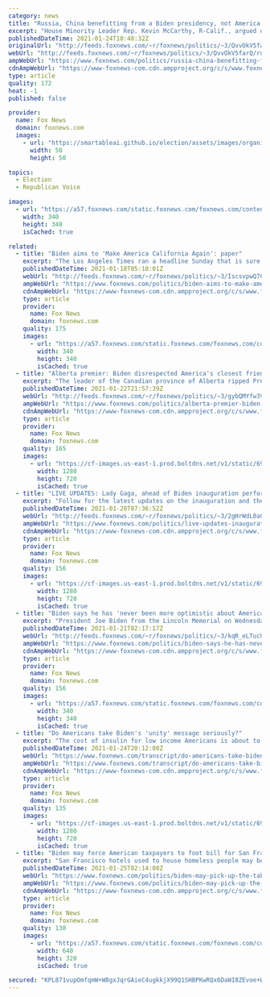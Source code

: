 ```yaml
---
category: news
title: "Russia, China benefitting from a Biden presidency, not America: Rep. McCarthy"
excerpt: "House Minority Leader Rep. Kevin McCarthy, R-Calif., argued on Saturday that \"our adversaries,\" not the American people, are benefitting from President Biden's actions during his first week in office."
publishedDateTime: 2021-01-24T18:48:32Z
originalUrl: "http://feeds.foxnews.com/~r/foxnews/politics/~3/QvvOkV5farQ/russia-china-benefitting-from-a-biden-presidency-not-america-rep-mccarthy"
webUrl: "http://feeds.foxnews.com/~r/foxnews/politics/~3/QvvOkV5farQ/russia-china-benefitting-from-a-biden-presidency-not-america-rep-mccarthy"
ampWebUrl: "https://www.foxnews.com/politics/russia-china-benefitting-from-a-biden-presidency-not-america-rep-mccarthy.amp"
cdnAmpWebUrl: "https://www-foxnews-com.cdn.ampproject.org/c/s/www.foxnews.com/politics/russia-china-benefitting-from-a-biden-presidency-not-america-rep-mccarthy.amp"
type: article
quality: 172
heat: -1
published: false

provider:
  name: Fox News
  domain: foxnews.com
  images:
    - url: "https://smartableai.github.io/election/assets/images/organizations/foxnews.com-50x50.jpg"
      width: 50
      height: 50

topics:
  - Election
  - Republican Voice

images:
  - url: "https://a57.foxnews.com/static.foxnews.com/foxnews.com/content/uploads/2020/10/340/340/Talia-Kaplan.jpg?ve=1&tl=1"
    width: 340
    height: 340
    isCached: true

related:
  - title: "Biden aims to 'Make America California Again': paper"
    excerpt: "The Los Angeles Times ran a headline Sunday that is sure to grab the attention of Trump supporters everywhere: “Make America California Again? That’s Biden’s plan.”"
    publishedDateTime: 2021-01-18T05:18:01Z
    webUrl: "http://feeds.foxnews.com/~r/foxnews/politics/~3/IscsvpwQ7CU/biden-aims-to-make-america-california-again-paper"
    ampWebUrl: "https://www.foxnews.com/politics/biden-aims-to-make-america-california-again-paper.amp"
    cdnAmpWebUrl: "https://www-foxnews-com.cdn.ampproject.org/c/s/www.foxnews.com/politics/biden-aims-to-make-america-california-again-paper.amp"
    type: article
    provider:
      name: Fox News
      domain: foxnews.com
    quality: 175
    images:
      - url: "https://a57.foxnews.com/static.foxnews.com/foxnews.com/content/uploads/2018/09/340/340/demarche.jpg?ve=1&tl=1"
        width: 340
        height: 340
        isCached: true
  - title: "Alberta premier: Biden disrespected America's closest friend by canceling Keystone Pipeline"
    excerpt: "The leader of the Canadian province of Alberta ripped President Biden Friday over his decision to cancel the Keystone XL pipeline almost immediately after taking office earlier this week."
    publishedDateTime: 2021-01-22T21:57:39Z
    webUrl: "http://feeds.foxnews.com/~r/foxnews/politics/~3/gybQMYfw3Vg/alberta-premier-biden-disrespected-americas-closest-friend-by-canceling-keystone-pipeline"
    ampWebUrl: "https://www.foxnews.com/politics/alberta-premier-biden-disrespected-americas-closest-friend-by-canceling-keystone-pipeline.amp"
    cdnAmpWebUrl: "https://www-foxnews-com.cdn.ampproject.org/c/s/www.foxnews.com/politics/alberta-premier-biden-disrespected-americas-closest-friend-by-canceling-keystone-pipeline.amp"
    type: article
    provider:
      name: Fox News
      domain: foxnews.com
    quality: 165
    images:
      - url: "https://cf-images.us-east-1.prod.boltdns.net/v1/static/694940094001/9c1e1d82-d707-41c9-8f8d-27992f839308/2e75011d-7fe9-4702-bd30-f3f9dbb90991/1280x720/match/image.jpg"
        width: 1280
        height: 720
        isCached: true
  - title: "LIVE UPDATES: Lady Gaga, ahead of Biden inauguration performance, hopes for 'day of peace for all Americans'"
    excerpt: "Follow for the latest updates on the inauguration and the fallout from the Capitol riots. "
    publishedDateTime: 2021-01-20T07:36:52Z
    webUrl: "http://feeds.foxnews.com/~r/foxnews/politics/~3/2gHrWdL0aCE/live-updates-inauguration-1-20-21"
    ampWebUrl: "https://www.foxnews.com/politics/live-updates-inauguration-1-20-21.amp"
    cdnAmpWebUrl: "https://www-foxnews-com.cdn.ampproject.org/c/s/www.foxnews.com/politics/live-updates-inauguration-1-20-21.amp"
    type: article
    provider:
      name: Fox News
      domain: foxnews.com
    quality: 156
    images:
      - url: "https://cf-images.us-east-1.prod.boltdns.net/v1/static/694940094001/37b0634a-5587-4455-bec6-b9e1e8eb110e/7f953ac1-8805-4560-9416-b0db44ddc653/1280x720/match/image.jpg"
        width: 1280
        height: 720
        isCached: true
  - title: "Biden says he has 'never been more optimistic about America,' calls for unity in remarks at Lincoln Memorial"
    excerpt: "President Joe Biden from the Lincoln Memorial on Wednesday night said he has “never been more optimistic about America” than now, while again calling for unity and saying “democracy has prevailed.”"
    publishedDateTime: 2021-01-21T02:17:17Z
    webUrl: "http://feeds.foxnews.com/~r/foxnews/politics/~3/kqR_eLTucUw/biden-says-he-has-never-been-more-optimistic-about-america-calls-for-unity-in-remarks-at-lincoln-memorial"
    ampWebUrl: "https://www.foxnews.com/politics/biden-says-he-has-never-been-more-optimistic-about-america-calls-for-unity-in-remarks-at-lincoln-memorial.amp"
    cdnAmpWebUrl: "https://www-foxnews-com.cdn.ampproject.org/c/s/www.foxnews.com/politics/biden-says-he-has-never-been-more-optimistic-about-america-calls-for-unity-in-remarks-at-lincoln-memorial.amp"
    type: article
    provider:
      name: Fox News
      domain: foxnews.com
    quality: 156
    images:
      - url: "https://a57.foxnews.com/static.foxnews.com/foxnews.com/content/uploads/2020/10/340/340/brooke-singman-headshot.jpg?ve=1&tl=1"
        width: 340
        height: 340
        isCached: true
  - title: "Do Americans take Biden's 'unity' message seriously?"
    excerpt: "The cost of insulin for low income Americans is about to go up because of Joe's executive orders stripping away price protections, and that's not all. The constitution frankly be damned, and Joe Biden now wants statehood for Washington,"
    publishedDateTime: 2021-01-24T20:12:00Z
    webUrl: "https://www.foxnews.com/transcript/do-americans-take-bidens-unity-message-seriously"
    ampWebUrl: "https://www.foxnews.com/transcript/do-americans-take-bidens-unity-message-seriously.amp"
    cdnAmpWebUrl: "https://www-foxnews-com.cdn.ampproject.org/c/s/www.foxnews.com/transcript/do-americans-take-bidens-unity-message-seriously.amp"
    type: article
    provider:
      name: Fox News
      domain: foxnews.com
    quality: 135
    images:
      - url: "https://cf-images.us-east-1.prod.boltdns.net/v1/static/694940094001/2e7f7a24-5ec0-41cb-9718-48860b9b992f/fdcf6df9-4bcc-411e-af2d-178ffab561cd/1280x720/match/image.jpg"
        width: 1280
        height: 720
        isCached: true
  - title: "Biden may force American taxpayers to foot bill for San Francisco homeless hotels"
    excerpt: "San Francisco hotels used to house homeless people may be fully funded by the federal government this year, thanks to an executive order signed by President Joe Biden signed last Thursday."
    publishedDateTime: 2021-01-25T02:14:00Z
    webUrl: "https://www.foxnews.com/politics/biden-may-pick-up-the-tab-for-san-francisco-homeless-hotels"
    ampWebUrl: "https://www.foxnews.com/politics/biden-may-pick-up-the-tab-for-san-francisco-homeless-hotels.amp"
    cdnAmpWebUrl: "https://www-foxnews-com.cdn.ampproject.org/c/s/www.foxnews.com/politics/biden-may-pick-up-the-tab-for-san-francisco-homeless-hotels.amp"
    type: article
    provider:
      name: Fox News
      domain: foxnews.com
    quality: 130
    images:
      - url: "https://a57.foxnews.com/static.foxnews.com/foxnews.com/content/uploads/2021/01/640/320/AP21013758433717.jpg?ve=1&tl=1"
        width: 640
        height: 320
        isCached: true

secured: "KPL871vupOmfqmW+W8gxJqrGAieC4ugkkjX99Q1SHBPKwRQx6DaWI8ZEvoe+W8owMs8NzopYYIzEC65u0jYcd6ZNKSo1IT5om70rsZr5NLU/Z68/742oStq4UUZkh7LjXJWivOky8jCAuk/zCv0E47jjsZSDHnRb8QhXA9JMIrCJX3/N+EcMwVHdvPg0WSr8BhLJ0/hT6F80eacloeGKLrASFLBpJrSI0tHUA9AYlLw+F4GVsGftw7yAiAUar3j6ME61t6GR0Yq+awHz57hhNxl99GmGYfwES7dZjFZ2ISqdo69fed6zAZyZqGZwnlW3ZfQCFM8ggSfOUNL5cqAZeRolHowN+ww3iox4RJyGAac=;c9WJ9eReV3fkyKHpaTEV3Q=="
---
```



